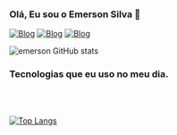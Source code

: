 ### Olá, Eu sou o Emerson Silva 🤚 
[![Blog](https://img.shields.io/badge/LinkedIn-0077B5?style=for-the-badge&logo=linkedin&logoColor=white)](https://www.linkedin.com/in/emerson-silva-8418621b4/)
[![Blog](https://img.shields.io/badge/Instagram-E4405F?style=for-the-badge&logo=instagram&logoColor=white)](https://www.instagram.com/emerson_247/?igshid=ZDdkNTZiNTM%3D)
[![Blog](https://img.shields.io/badge/WhatsApp-25D366?style=for-the-badge&logo=whatsapp&logoColor=white)](https://wa.me/5561981644932)

![emerson GitHub stats](https://github-readme-stats.vercel.app/api?username=emerson1130&show_icons=true&theme=radical)

### Tecnologias que eu uso no meu dia.

<div style="display: inline_block">
<img align="center" alt="" src="https://img.shields.io/badge/HTML5-E34F26?style=for-the-badge&logo=html5&logoColor=white">
<img align="center" alt="" src="https://img.shields.io/badge/CSS3-1572B6?style=for-the-badge&logo=css3&logoColor=white">
<img align="center" alt="" src="https://img.shields.io/badge/Bootstrap-563D7C?style=for-the-badge&logo=bootstrap&logoColor=white"><img align="center" alt="" src="https://img.shields.io/badge/PHP-777BB4?style=for-the-badge&logo=php&logoColor=white">
<img align="center" alt="" src="https://img.shields.io/badge/Laravel-FF2D20?style=for-the-badge&logo=laravel&logoColor=white">

</div><br>

[![Top Langs](https://github-readme-stats.vercel.app/api/top-langs/?username=emerson1130&hide=javascript,html)](https://github.com/anuraghazra/github-readme-stats)
